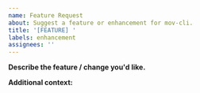 ```yaml
---
name: Feature Request
about: Suggest a feature or enhancement for mov-cli.
title: '[FEATURE] '
labels: enhancement
assignees: ''
---
```


<!-- Please refrain from reporting plugin specific issues here, report those issues to the plugins themselves. -->

**Describe the feature / change you'd like.**
<!-- A clear and concise description of what you want to see. -->

**Additional context:**
<!-- Add any other context or screenshots about the feature request here. -->
